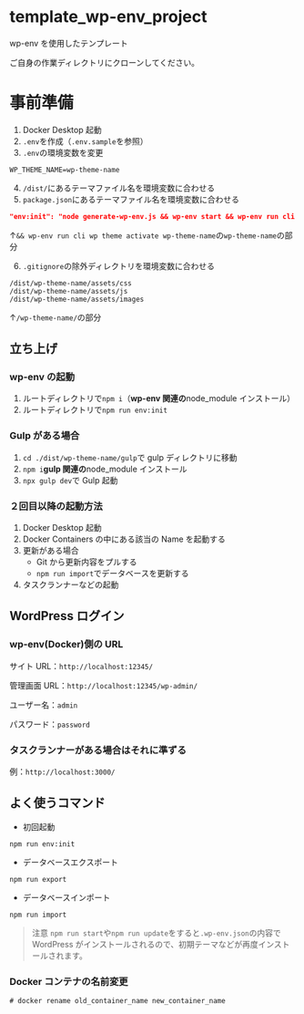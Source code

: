 # template_wp-env_project

wp-env を使用したテンプレート

ご自身の作業ディレクトリにクローンしてください。

# 事前準備

1. Docker Desktop 起動
2. `.env`を作成（`.env.sample`を参照）
3. `.env`の環境変数を変更

```.env:.env
WP_THEME_NAME=wp-theme-name
```

4. `/dist/`にあるテーマファイル名を環境変数に合わせる
5. `package.json`にあるテーマファイル名を環境変数に合わせる

```json:package.json
"env:init": "node generate-wp-env.js && wp-env start && wp-env run cli wp theme activate wp-theme-name && wp-env run cli wp theme delete --all && wp-env run cli wp option update timezone_string 'Asia/Tokyo'"
```

↑`&& wp-env run cli wp theme activate wp-theme-name`の`wp-theme-name`の部分

6. `.gitignore`の除外ディレクトリを環境変数に合わせる

```.gitignore
/dist/wp-theme-name/assets/css
/dist/wp-theme-name/assets/js
/dist/wp-theme-name/assets/images
```

↑`/wp-theme-name/`の部分

## 立ち上げ

### wp-env の起動

1. ルートディレクトリで`npm i`（**wp-env 関連の**node_module インストール）
2. ルートディレクトリで`npm run env:init`

### Gulp がある場合

1. `cd ./dist/wp-theme-name/gulp`で gulp ディレクトリに移動
2. `npm i`**gulp 関連の**node_module インストール
3. `npx gulp dev`で Gulp 起動

### ２回目以降の起動方法

1. Docker Desktop 起動
2. Docker Containers の中にある該当の Name を起動する
3. 更新がある場合
    - Git から更新内容をプルする
    - `npm run import`でデータベースを更新する
4. タスクランナーなどの起動

## WordPress ログイン

### wp-env(Docker)側の URL

サイト URL：`http://localhost:12345/`

管理画面 URL：`http://localhost:12345/wp-admin/`

ユーザー名：`admin`

パスワード：`password`

### タスクランナーがある場合はそれに準ずる

例：`http://localhost:3000/`

## よく使うコマンド

-   初回起動

```
npm run env:init
```

-   データベースエクスポート

```
npm run export
```

-   データベースインポート

```
npm run import
```

> 注意
> `npm run start`や`npm run update`をすると`.wp-env.json`の内容で WordPress がインストールされるので、初期テーマなどが再度インストールされます。

### Docker コンテナの名前変更

```
# docker rename old_container_name new_container_name
```
